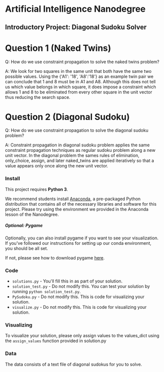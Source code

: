 # Artificial Intelligence Nanodegree
## Introductory Project: Diagonal Sudoku Solver

# Question 1 (Naked Twins)
Q: How do we use constraint propagation to solve the naked twins problem?

A: We look for two squares in the same unit that both have the same two possible values. Using the {'A1': '18', 'A8':'18'} as an example twin pair we can conclude that 1 and 8 must be in A1 and A8. Although this does not tell us which value belongs in which square, it does impose a constraint which allows 1 and 8 to be eliminated from every other square in the unit vector thus reducing the search space.

# Question 2 (Diagonal Sudoku)
Q: How do we use constraint propagation to solve the diagonal sudoku problem?

A: Constraint propagation in diagonal sudoku problem applies the same constraint propagation techniques as regular sudoku problem along a new unit vector. In the diagonal problem the sames rules of elimination, only_choice, assign, and later naked_twins are applied iteratively so that a value appears only once along the new unit vector.



### Install

This project requires **Python 3**.

We recommend students install [Anaconda](https://www.continuum.io/downloads), a pre-packaged Python distribution that contains all of the necessary libraries and software for this project. 
Please try using the environment we provided in the Anaconda lesson of the Nanodegree.

##### Optional: Pygame

Optionally, you can also install pygame if you want to see your visualization. If you've followed our instructions for setting up our conda environment, you should be all set.

If not, please see how to download pygame [here](http://www.pygame.org/download.shtml).

### Code

* `solutions.py` - You'll fill this in as part of your solution.
* `solution_test.py` - Do not modify this. You can test your solution by running `python solution_test.py`.
* `PySudoku.py` - Do not modify this. This is code for visualizing your solution.
* `visualize.py` - Do not modify this. This is code for visualizing your solution.

### Visualizing

To visualize your solution, please only assign values to the values_dict using the ```assign_values``` function provided in solution.py

### Data

The data consists of a text file of diagonal sudokus for you to solve.